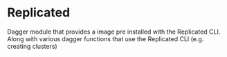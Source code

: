 # Replicated

Dagger module that provides a image pre installed with the Replicated CLI. Along with various dagger functions that use the Replicated CLI (e.g. creating clusters)